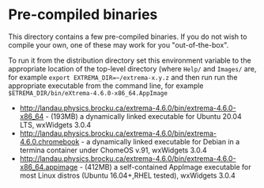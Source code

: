 <h1>Pre-compiled binaries</h2>

This  directory contains a few pre-compiled binaries. If you do not wish to compile your own, one of these may work for you "out-of-the-box".

To run it from the distribution directory set this environment variable to the appropriate location of the top-level directory (where `Help/` and `Images/` are, for example 
```export EXTREMA_DIR=~/extrema-x.y.z```
and then run run the appropriate executable from the command line, for example 
```$ETREMA_DIR/bin/eXtrema-4.6.0-x86_64.AppImage```
 
<ul>
  <li><a href="http://landau.physics.brocku.ca/extrema-4.6.0/bin/extrema-4.6.0-x86_64">http://landau.physics.brocku.ca/extrema-4.6.0/bin/extrema-4.6.0-x86_64</a> - (193MB) a dynamically linked executable for Ubuntu 20.04 LTS, wxWidgets 3.0.4</li>
  <li><a href="http://landau.physics.brocku.ca/extrema-4.6.0/bin/extrema-4.6.0.chromebook">http://landau.physics.brocku.ca/extrema-4.6.0/bin/extrema-4.6.0.chromebook</a> - a dynamically linked executable for Debian in a termina container under ChomeOS v.91, wxWidgets 3.0.4</li>
  <li><a href="http://landau.physics.brocku.ca/extrema-4.6.0/bin/extrema-4.6.0-x86_64.appimage">http://landau.physics.brocku.ca/extrema-4.6.0/bin/extrema-4.6.0-x86_64.appimage</a> - (412MB) a self-contained AppImage executable for most Linux distros (Ubuntu 16.04+,RHEL tested), wxWidgets 3.0.4</li>
</ul>
